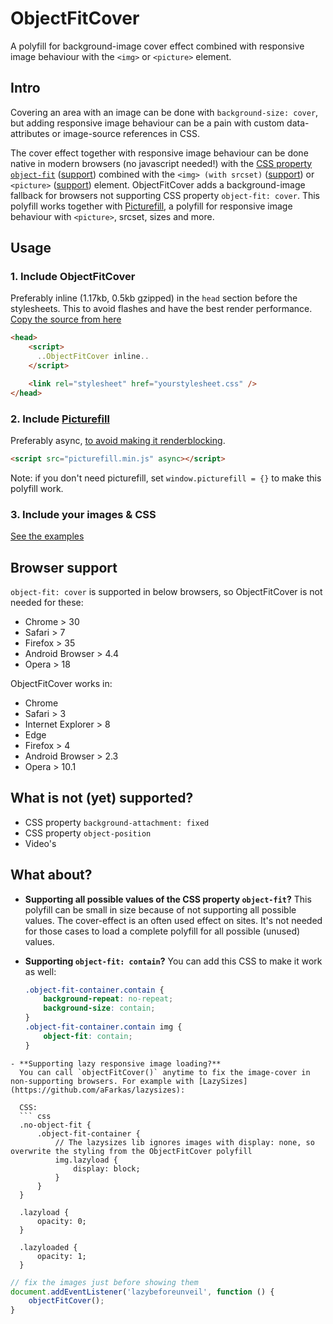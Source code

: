 # ObjectFitCover
A polyfill for background-image cover effect combined with responsive image behaviour with the `<img>` or `<picture>` element.

## Intro
Covering an area with an image can be done with `background-size: cover`, but adding responsive image behaviour can be a pain with custom data-attributes or image-source references in CSS.

The cover effect together with responsive image behaviour can be done native in modern browsers (no javascript needed!) with the [CSS property `object-fit`](https://developer.mozilla.org/nl/docs/Web/CSS/object-fit) ([support](http://caniuse.com/#search=object-fit)) combined with the `<img> (with srcset)` ([support](http://caniuse.com/#search=srcset)) or `<picture>` ([support](http://caniuse.com/#search=picture)) element.
ObjectFitCover adds a background-image fallback for browsers not supporting CSS property `object-fit: cover`. This polyfill works together with [Picturefill](https://github.com/scottjehl/picturefill), a polyfill for responsive image behaviour with `<picture>`, srcset, sizes and more.

## Usage

### 1. Include ObjectFitCover
Preferably inline (1.17kb, 0.5kb gzipped) in the `head` section before the stylesheets. This to avoid flashes and have the best render performance. [Copy the source from here]()


```html
<head>
    <script>
      ..ObjectFitCover inline..
    </script>

    <link rel="stylesheet" href="yourstylesheet.css" />
</head>
```

### 2. Include [Picturefill](https://github.com/scottjehl/picturefill/)
Preferably async, [to avoid making it renderblocking](https://developers.google.com/speed/docs/insights/BlockingJS).

```html
<script src="picturefill.min.js" async></script>
```
Note: if you don't need picturefill, set `window.picturefill = {}` to make this polyfill work.

### 3. Include your images & CSS
[See the examples](http://roelfjan.github.io/object-fit-cover/)

## Browser support
`object-fit: cover` is supported in below browsers, so ObjectFitCover is not needed for these:
- Chrome > 30
- Safari > 7
- Firefox > 35
- Android Browser > 4.4
- Opera > 18

ObjectFitCover works in:
- Chrome
- Safari > 3
- Internet Explorer > 8
- Edge
- Firefox > 4
- Android Browser > 2.3
- Opera > 10.1

## What is not (yet) supported?
- CSS property `background-attachment: fixed`
- CSS property `object-position`
- Video's

## What about?
- **Supporting all possible values of the CSS property `object-fit`?**
  This polyfill can be small in size because of not supporting all possible values. The cover-effect is an often used effect on sites. It's not needed for those cases to load a complete polyfill for all possible (unused) values.

- **Supporting `object-fit: contain`?**
  You can add this CSS to make it work as well:
  ```css
  .object-fit-container.contain {
      background-repeat: no-repeat;
      background-size: contain;
  }
  .object-fit-container.contain img {
      object-fit: contain;
  }
```
- **Supporting lazy responsive image loading?**
  You can call `objectFitCover()` anytime to fix the image-cover in non-supporting browsers. For example with [LazySizes](https://github.com/aFarkas/lazysizes):

  CSS:
  ``` css
  .no-object-fit {
      .object-fit-container {
          // The lazysizes lib ignores images with display: none, so overwrite the styling from the ObjectFitCover polyfill
          img.lazyload {
              display: block;
          }
      }
  }

  .lazyload {
      opacity: 0;
  }

  .lazyloaded {
      opacity: 1;
  }
  ```

  ``` js
  // fix the images just before showing them
  document.addEventListener('lazybeforeunveil', function () {
      objectFitCover();
  }
```
